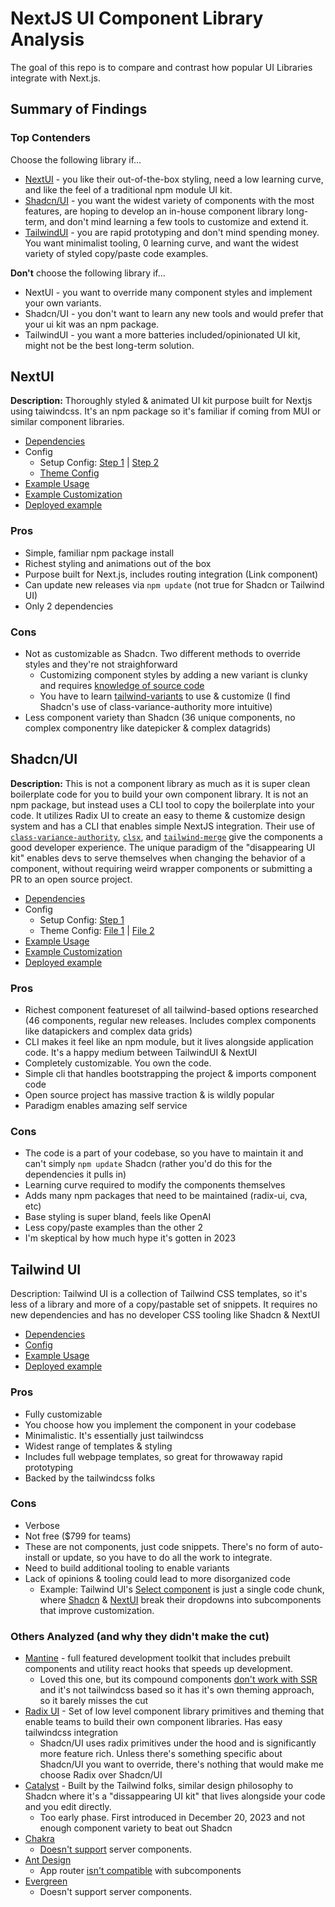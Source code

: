 # NextJS UI Component Library Analysis

The goal of this repo is to compare and contrast how popular UI Libraries integrate with Next.js.

## Summary of Findings

### Top Contenders

Choose the following library if...

- [NextUI](https://nextui.org/) - you like their out-of-the-box styling, need a low learning curve, and like the feel of a traditional npm module UI kit.
- [Shadcn/UI](https://ui.shadcn.com/) - you want the widest variety of components with the most features, are hoping to develop an in-house component library long-term, and don't mind learning a few tools to customize and extend it.
- [TailwindUI](https://tailwindui.com/) - you are rapid prototyping and don't mind spending money. You want minimalist tooling, 0 learning curve, and want the widest variety of styled copy/paste code examples.

**Don't** choose the following library if...

- NextUI - you want to override many component styles and implement your own variants.
- Shadcn/UI - you don't want to learn any new tools and would prefer that your ui kit was an npm package.
- TailwindUI - you want a more batteries included/opinionated UI kit, might not be the best long-term solution.

## NextUI

**Description:** Thoroughly styled & animated UI kit purpose built for Nextjs using taiwindcss. It's an npm package so it's familiar if coming from MUI or similar component libraries.

- [Dependencies](https://github.com/djrobinson/nextjs-ui-kits/blob/master/next-ui/package.json)
- Config
  - Setup Config: [Step 1](https://github.com/djrobinson/nextjs-ui-kits/blob/master/next-ui/app/providers.tsx) | [Step 2](https://github.com/djrobinson/nextjs-ui-kits/blob/master/next-ui/app/layout.tsx)
  - [Theme Config](https://github.com/djrobinson/nextjs-ui-kits/blob/master/next-ui/tailwind.config.ts)
- [Example Usage](https://github.com/djrobinson/nextjs-ui-kits/blob/master/next-ui/components/CardDemo.tsx)
- [Example Customization](https://github.com/djrobinson/nextjs-ui-kits/commit/623cdce1a4b0649bb7404eca4ff832f1b8dd3ca5)
- [Deployed example](https://master.d1zya8gou55sil.amplifyapp.com/)


### Pros

- Simple, familiar npm package install
- Richest styling and animations out of the box
- Purpose built for Next.js, includes routing integration (Link component)
- Can update new releases via `npm update` (not true for Shadcn or Tailwind UI)
- Only 2 dependencies

### Cons

- Not as customizable as Shadcn. Two different methods to override styles and they're not straighforward
  - Customizing component styles by adding a new variant is clunky and requires [knowledge of source code](https://nextui.org/docs/customization/custom-variants#extend-the-original-component-variants)
  - You have to learn [tailwind-variants](https://www.tailwind-variants.org/) to use & customize (I find Shadcn's use of class-variance-authority more intuitive)
- Less component variety than Shadcn (36 unique components, no complex componentry like datepicker & complex datagrids)

## Shadcn/UI

**Description:** This is not a component library as much as it is super clean boilerplate code for you to build your own component library. It is not an npm package, but instead uses a CLI tool to copy the boilerplate into your code. It utilizes Radix UI to create an easy to theme & customize design system and has a CLI that enables simple NextJS integration. Their use of [`class-variance-authority`](https://cva.style/docs), [`clsx`](https://github.com/lukeed/clsx), and [`tailwind-merge`](https://github.com/dcastil/tailwind-merge) give the components a good developer experience. The unique paradigm of the "disappearing UI kit" enables devs to serve themselves when changing the behavior of a component, without requiring weird wrapper components or submitting a PR to an open source project.


- [Dependencies](https://github.com/djrobinson/nextjs-ui-kits/blob/master/shadcn-ui/package.json)
- Config
  - Setup Config: [Step 1](https://github.com/djrobinson/nextjs-ui-kits/blob/master/shadcn-ui/components.json)
  - Theme Config: [File 1](https://github.com/djrobinson/nextjs-ui-kits/blob/master/shadcn-ui/tailwind.config.ts) | [File 2](https://github.com/djrobinson/nextjs-ui-kits/blob/master/shadcn-ui/app/globals.css)
- [Example Usage](https://github.com/djrobinson/nextjs-ui-kits/blob/master/shadcn-ui/components/CardDemo.tsx)
- [Example Customization](https://github.com/djrobinson/nextjs-ui-kits/commit/ce2105bfa0d709fed2afbf44ac70313a5d4f3d9e#diff-8d9fa6b59deadb28cfd2fbd8a6cdbb78abfa74983a28588e722b4827980030e7R41)
- [Deployed example](https://master.d2b9vgyx8o1py9.amplifyapp.com/)

### Pros

- Richest component featureset of all tailwind-based options researched (46 components, regular new releases. Includes complex components like datapickers and complex data grids)
- CLI makes it feel like an npm module, but it lives alongside application code. It's a happy medium between TailwindUI & NextUI
- Completely customizable. You own the code.
- Simple cli that handles bootstrapping the project & imports component code
- Open source project has massive traction & is wildly popular
- Paradigm enables amazing self service

### Cons

- The code is a part of your codebase, so you have to maintain it and can't simply `npm update` Shadcn (rather you'd do this for the dependencies it pulls in)
- Learning curve required to modify the components themselves
- Adds many npm packages that need to be maintained (radix-ui, cva, etc)
- Base styling is super bland, feels like OpenAI
- Less copy/paste examples than the other 2
- I'm skeptical by how much hype it's gotten in 2023


## Tailwind UI

Description: Tailwind UI is a collection of Tailwind CSS templates, so it's less of a library and more of a copy/pastable set of snippets. It requires no new dependencies and has no developer CSS tooling like Shadcn & NextUI

- [Dependencies](https://github.com/djrobinson/nextjs-ui-kits/blob/master/tailwind-ui/package.json)
- [Config](https://github.com/djrobinson/nextjs-ui-kits/blob/master/tailwind-ui/tailwind.config.ts)
- [Example Usage](https://github.com/djrobinson/nextjs-ui-kits/blob/master/tailwind-ui/components/CardDemo.tsx)
- [Deployed example](https://master.d3uml7hxpc1zux.amplifyapp.com/)

### Pros

- Fully customizable
- You choose how you implement the component in your codebase
- Minimalistic. It's essentially just tailwindcss
- Widest range of templates & styling
- Includes full webpage templates, so great for throwaway rapid prototyping
- Backed by the tailwindcss folks

### Cons

- Verbose
- Not free ($799 for teams)
- These are not components, just code snippets. There's no form of auto-install or update, so you have to do all the work to integrate.
- Need to build additional tooling to enable variants
- Lack of opinions & tooling could lead to more disorganized code
  - Example: Tailwind UI's [Select component](https://tailwindui.com/components/application-ui/forms/select-menus) is just a single code chunk, where [Shadcn](https://ui.shadcn.com/docs/components/dropdown-menu) & [NextUI](https://nextui.org/docs/components/dropdown) break their dropdowns into subcomponents that improve customization.


### Others Analyzed (and why they didn't make the cut)

- [Mantine](https://mantine.dev/) - full featured development toolkit that includes prebuilt components and utility react hooks that speeds up development.
  - Loved this one, but its compound components [don't work with SSR](https://mantine.dev/guides/next/#compound-components-in-server-components) and it's not tailwindcss based so it has it's own theming approach, so it barely misses the cut
- [Radix UI](https://www.radix-ui.com/) - Set of low level component library primitives and theming that enable teams to build their own component libraries. Has easy tailwindcss integration
  - Shadcn/UI uses radix primitives under the hood and is significantly more feature rich. Unless there's something specific about Shadcn/UI you want to override, there's nothing that would make me choose Radix over Shadcn/UI 
- [Catalyst](https://tailwindcss.com/blog/introducing-catalyst) - Built by the Tailwind folks, similar design philosophy to Shadcn where it's a "dissappearing UI kit" that lives alongside your code and you edit directly.
  - Too early phase. First introduced in December 20, 2023 and not enough component variety to beat out Shadcn
- [Chakra](https://github.com/chakra-ui/chakra-ui/issues/7649#issuecomment-1571777824)
  - [Doesn't support](https://chakra-ui.com/getting-started/nextjs-app-guide#setup-provider) server components.
- [Ant Design](https://ant.design/)
  - App router [isn't compatible](https://ant.design/docs/react/use-with-next) with subcomponents
- [Evergreen](https://evergreen.segment.com/)
  - Doesn't support server components.
  